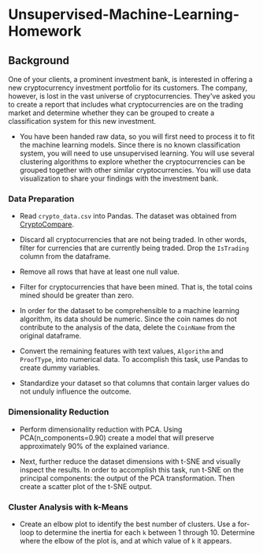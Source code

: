 # Unsupervised-Machine-Learning-Homework

## Background

One of your clients, a prominent investment bank, is interested in offering a new cryptocurrency investment portfolio for its customers. The company, however, is lost in the vast universe of cryptocurrencies. They've asked you to create a report that includes what cryptocurrencies are on the trading market and determine whether they can be grouped to create a classification system for this new investment.

* You have been handed raw data, so you will first need to process it to fit the machine learning models. Since there is no known classification system, you will need to use unsupervised learning. You will use several clustering algorithms to explore whether the cryptocurrencies can be grouped together with other similar cryptocurrencies. You will use data visualization to share your findings with the investment bank.


### Data Preparation

* Read `crypto_data.csv` into Pandas. The dataset was obtained from [CryptoCompare](https://min-api.cryptocompare.com/data/all/coinlist).

* Discard all cryptocurrencies that are not being traded. In other words, filter for currencies that are currently being traded. Drop the `IsTrading` column from the dataframe.

* Remove all rows that have at least one null value.

* Filter for cryptocurrencies that have been mined. That is, the total coins mined should be greater than zero.

* In order for the dataset to be comprehensible to a machine learning algorithm, its data should be numeric. Since the coin names do not contribute to the analysis of the data, delete the `CoinName` from the original dataframe.

* Convert the remaining features with text values, `Algorithm` and `ProofType`, into numerical data. To accomplish this task, use Pandas to create dummy variables. 

* Standardize your dataset so that columns that contain larger values do not unduly influence the outcome.

### Dimensionality Reduction

* Perform dimensionality reduction with PCA. Using PCA(n_components=0.90) create a model that will preserve approximately 90% of the explained variance. 

* Next, further reduce the dataset dimensions with t-SNE and visually inspect the results. In order to accomplish this task, run t-SNE on the principal components: the output of the PCA transformation. Then create a scatter plot of the t-SNE output. 

### Cluster Analysis with k-Means

* Create an elbow plot to identify the best number of clusters. Use a for-loop to determine the inertia for each `k` between 1 through 10. Determine where the elbow of the plot is, and at which value of `k` it appears.
